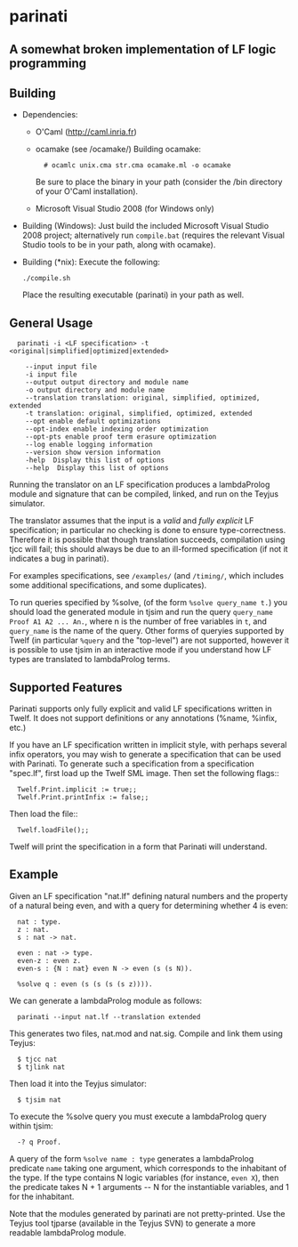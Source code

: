 parinati
========

A somewhat broken implementation of LF logic programming
--------------------------------------------------------


Building
--------

  * Dependencies:
    - O'Caml (http://caml.inria.fr)
    - ocamake (see /ocamake/)
        Building ocamake:
          
            # ocamlc unix.cma str.cma ocamake.ml -o ocamake
        
        Be sure to place the binary in your path (consider the /bin directory
        of your O'Caml installation).
    
    - Microsoft Visual Studio 2008 (for Windows only)

  * Building (Windows):
    Just build the included Microsoft Visual Studio 2008 project;
    alternatively run `compile.bat` (requires the relevant Visual Studio tools
    to be in your path, along with ocamake).

  * Building (*nix):
    Execute the following:
    
        ./compile.sh
    
    Place the resulting executable (parinati) in your path as well.
 
                                
General Usage
-------------
  
      parinati -i <LF specification> -t <original|simplified|optimized|extended>
    
        --input input file
        -i input file
        --output output directory and module name
        -o output directory and module name
        --translation translation: original, simplified, optimized, extended
        -t translation: original, simplified, optimized, extended
        --opt enable default optimizations
        --opt-index enable indexing order optimization
        --opt-pts enable proof term erasure optimization
        --log enable logging information
        --version show version information
        -help  Display this list of options
        --help  Display this list of options

  Running the translator on an LF specification produces a lambdaProlog module
  and signature that can be compiled, linked, and run on the Teyjus simulator.

  The translator assumes that the input is a *valid* and *fully explicit*
  LF specification; in particular no checking is done to ensure type-correctness.
  Therefore it is possible that though translation succeeds, compilation using
  tjcc will fail; this should always be due to an ill-formed specification (if
  not it indicates a bug in parinati).

  For examples specifications, see `/examples/` (and `/timing/`, which includes
  some additional specifications, and some duplicates).

  To run queries specified by %solve, (of the form `%solve query_name t.`)
  you should load the generated module in tjsim and run the query
  `query_name Proof A1 A2 ... An.`, where n is the number of free variables in
  `t`, and `query_name` is the name of the query.  Other forms of queryies
  supported by Twelf (in particular `%query` and the "top-level") are not supported,
  however it is possible to use tjsim in an interactive mode if you understand
  how LF types are translated to lambdaProlog terms.
    
Supported Features
------------------

  Parinati supports only fully explicit and valid LF specifications written
  in Twelf.  It does not support definitions or any annotations (%name, %infix,
  etc.)
  
  If you have an LF specification written in implicit style, with perhaps several
  infix operators, you may wish to generate a specification that can be used
  with Parinati.  To generate such a specification from a specification "spec.lf",
  first load up the Twelf SML image.  Then set the following flags::
  
      Twelf.Print.implicit := true;;
      Twelf.Print.printInfix := false;;
    
  Then load the file::
  
      Twelf.loadFile();;
    
  Twelf will print the specification in a form that Parinati will understand.
  
Example
-------

  Given an LF specification "nat.lf" defining natural numbers and the property
  of a natural being even, and with a query for determining whether 4 is even:
  
      nat : type.
      z : nat.
      s : nat -> nat.
      
      even : nat -> type.
      even-z : even z.
      even-s : {N : nat} even N -> even (s (s N)).
      
      %solve q : even (s (s (s (s z)))).
  
  We can generate a lambdaProlog module as follows:
  
      parinati --input nat.lf --translation extended
    
  This generates two files, nat.mod and nat.sig.  Compile and link them using
  Teyjus:
  
      $ tjcc nat
      $ tjlink nat
  
  Then load it into the Teyjus simulator:
  
      $ tjsim nat
    
  To execute the %solve query you must execute a lambdaProlog query within
  tjsim:
  
      -? q Proof.
    
  A query of the form `%solve name : type` generates a lambdaProlog predicate
  `name` taking one argument, which corresponds to the inhabitant of the type.
  If the type contains N logic variables (for instance, `even X`), then the
  predicate takes N + 1 arguments -- N for the instantiable variables, and 1 for
  the inhabitant.
  
  Note that the modules generated by parinati are not pretty-printed.  Use the
  Teyjus tool tjparse (available in the Teyjus SVN) to generate a more readable
  lambdaProlog module.
